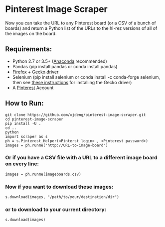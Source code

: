 # Pinterest Image Scraper

Now you can take the URL to any Pinterest board (or a CSV of a bunch of boards) and return a Python list of the URLs to the hi-rez versions of all of the images on the board.

## Requirements:

- Python 2.7 or 3.5+ ([Anaconda](https://anaconda.org) recommended)
- Pandas (pip install pandas or conda install pandas)
- [Firefox](https://www.mozilla.org/en-US/firefox/new/) + [Gecko driver](https://github.com/mozilla/geckodriver/releases)
- Selenium (pip install selenium or conda install -c conda-forge selenium, then see [these instructions](https://pypi.python.org/pypi/selenium/3.9.0) for installing the Gecko driver)
- A [Pinterest](http://www.pinterest.com) Account

## How to Run:

```
git clone https://github.com/xjdeng/pinterest-image-scraper.git
cd pinterest-image-scraper
pip install -U .
cd ..
python
import scraper as s
ph = s.Pinterest_Helper(<Pinterst login> , <Pinterest password>)
images = ph.runme("http://URL-to-image-board")
```

### Or if you have a CSV file with a URL to a different image board on every line:

```
images = ph.runme(imageboards.csv)
```

### Now if you want to download these images:

```
s.download(images, "/path/to/your/destination/dir")
```

### or to download to your current directory:

```
s.download(images)
```


